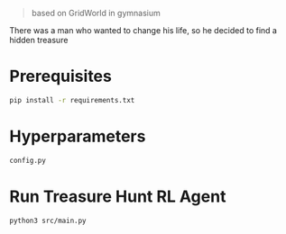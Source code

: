 > based on GridWorld in gymnasium

There was a man who wanted to change his life, so he decided to find a hidden treasure

# Prerequisites
```bash
pip install -r requirements.txt
```

# Hyperparameters
```bash
config.py
```

# Run Treasure Hunt RL Agent
```bash
python3 src/main.py
```
